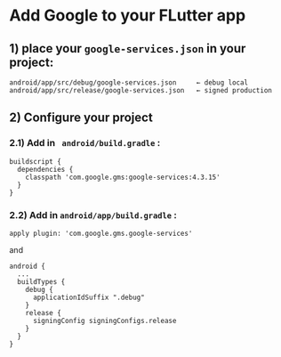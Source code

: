 # Add Google to your FLutter app

## 1) place your ```google-services.json``` in your project: 
```
android/app/src/debug/google-services.json     ← debug local
android/app/src/release/google-services.json   ← signed production
```

## 2) Configure your project

### 2.1) Add in  ``` android/build.gradle``` : 

```
buildscript {
  dependencies {
    classpath 'com.google.gms:google-services:4.3.15'
  }
}
```

### 2.2) Add in ```android/app/build.gradle``` : 

```
apply plugin: 'com.google.gms.google-services'
```
and
```
android {
  ...
  buildTypes {
    debug {
      applicationIdSuffix ".debug"
    }
    release {
      signingConfig signingConfigs.release
    }
  }
}
```